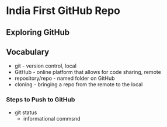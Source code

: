 # India First GitHub Repo

## Exploring GitHub

## Vocabulary
- git - version control, local
- GitHub - online platform that allows for code sharing, remote
- repository/repo - named folder on GitHub
- cloning - bringing a repo from the remote to the local

### Steps to Push to GitHub
- git status
    - informational commsnd
    